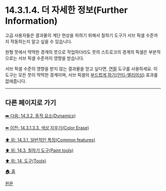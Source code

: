 # 14.3.1.4. 더 자세한 정보(Further Information)
고급 사용자들은 결과물의 계단 현상을 피하기 위해서 칠하기 도구가 서브 픽셀 수준까지 작동하는지 알고 싶을 수 있습니다.

원형 붓에서 딱딱한 경계의 붓으로 작업하더라도 붓의 스트로크의 경계의 픽셀은 부분적으로는 서브 픽셀 수준까지 영향을 받습니다.

서브 픽셀 수준의 영향을 받지 않는 결과물을 얻고 싶다면, [연필](./14-03-06-00-pencil.md) 도구를 사용하세요. 이 도구는 모든 붓이 딱딱한 경계이며, 서브 픽셀의 [부드럽게 하기(안티-앨리어싱)](./19-glossaryx-antialiasing.md) 효과를 없애줍니다.

***

## 다른 페이지로 가기

[➡️ 다음: 14.3.2. 동적 요소(Dynamics)](./14-03-02-00-dynamics.md)

[⬅️ 이전: 14.3.1.3.3. 색상 지우기(Color Erase)](./14-03-01-03-03-color_erase.md)

[⬆️ 위: 14.3.1. 일반적인 특징(Common features)](./14-03-01-00-common-features.md)

[⬆️ 위: 14.3. 칠하기 도구(Paint tools)](./14-03-00-paint_tools.md)

[⬆️ 위: 14. 도구(Tools)](./14-00-tools.md)

[🏠 홈](./00-home.md)

[원문](https://docs.gimp.org/2.10/ko/gimp-tools-paint.html#idm12094)
